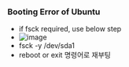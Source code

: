 ### Booting Error of Ubuntu
- if fsck required, use below step
- ![image](https://user-images.githubusercontent.com/4180063/236180412-f129e8ac-4728-4af4-b1ac-7aa6aaf9a7a7.png)
- fsck -y /dev/sda1
- reboot or exit 명령어로 재부팅

